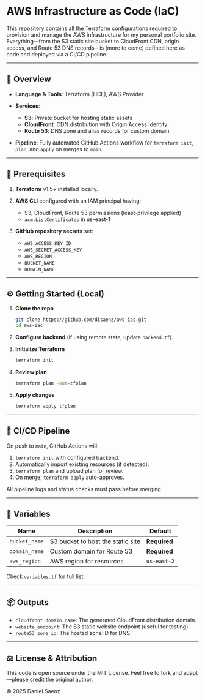 # AWS Infrastructure as Code (IaC)

This repository contains all the Terraform configurations required to provision and manage the AWS infrastructure for my personal portfolio site. Everything—from the S3 static site bucket to CloudFront CDN, origin access, and Route 53 DNS records—is (more to come) defined here as code and deployed via a CI/CD pipeline.

---

## 🚀 Overview

* **Language & Tools**: Terraform (HCL), AWS Provider
* **Services**:

  * **S3**: Private bucket for hosting static assets
  * **CloudFront**: CDN distribution with Origin Access Identity
  * **Route 53**: DNS zone and alias records for custom domain
* **Pipeline**: Fully automated GitHub Actions workflow for `terraform init`, `plan`, and `apply` on merges to `main`.

---

## 🔧 Prerequisites

1. **Terraform** v1.5+ installed locally.
2. **AWS CLI** configured with an IAM principal having:

   * S3, CloudFront, Route 53 permissions (least-privilege applied)
   * `acm:ListCertificates` in us-east-1
3. **GitHub repository secrets** set:

   * `AWS_ACCESS_KEY_ID`
   * `AWS_SECRET_ACCESS_KEY`
   * `AWS_REGION` 
   * `BUCKET_NAME` 
   * `DOMAIN_NAME` 

---

## ⚙️ Getting Started (Local)

1. **Clone the repo**

   ```bash
   git clone https://github.com/disaenz/aws-iac.git
   cd aws-iac
   ```

2. **Configure backend** (if using remote state, update `backend.tf`).

3. **Initialize Terraform**

   ```bash
   terraform init
   ```

4. **Review plan**

   ```bash
   terraform plan -out=tfplan
   ```

5. **Apply changes**

   ```bash
   terraform apply tfplan
   ```

---

## 🔄 CI/CD Pipeline

On push to `main`, GitHub Actions will:

1. `terraform init` with configured backend.
2. Automatically import existing resources (if detected).
3. `terraform plan` and upload plan for review.
4. On merge, `terraform apply` auto-approves.

All pipeline logs and status checks must pass before merging.

---

## 📘 Variables

| Name          | Description                       | Default      |
| ------------- | --------------------------------- | ------------ |
| `bucket_name` | S3 bucket to host the static site | **Required** |
| `domain_name` | Custom domain for Route 53        | **Required** |
| `aws_region`  | AWS region for resources          | `us-east-2`  |

Check `variables.tf` for full list.

---

## 📦 Outputs

* `cloudfront_domain_name`: The generated CloudFront distribution domain.
* `website_endpoint`: The S3 static website endpoint (useful for testing).
* `route53_zone_id`: The hosted zone ID for DNS.

---

## ⚖️ License & Attribution

This code is open source under the MIT License. Feel free to fork and adapt—please credit the original author.

© 2025 Daniel Saenz
